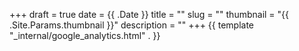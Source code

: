 +++ 
draft = true
date = {{ .Date }}
title = ""
slug = "" 
thumbnail = "{{ .Site.Params.thumbnail }}"
description = ""
+++
{{ template "_internal/google_analytics.html" . }}